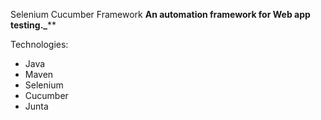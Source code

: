 Selenium Cucumber Framework
**An automation framework for Web app testing._****



Technologies:
- Java
- Maven
- Selenium
- Cucumber
- Junta


